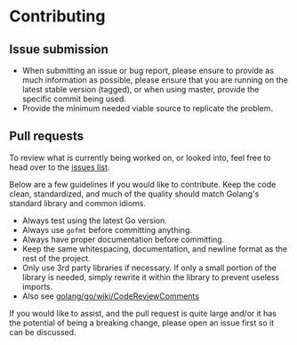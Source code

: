 # Contributing

## Issue submission

   * When submitting an issue or bug report, please ensure to provide as much
     information as possible, please ensure that you are running on the latest
     stable version (tagged), or when using master, provide the specific commit
     being used.
   * Provide the minimum needed viable source to replicate the problem.

## Pull requests

To review what is currently being worked on, or looked into, feel free to head
over to the [issues list](https://github.com/lrstanley/go-bogon/issues).

Below are a few guidelines if you would like to contribute. Keep the code
clean, standardized, and much of the quality should match Golang's standard
library and common idioms.

   * Always test using the latest Go version.
   * Always use `gofmt` before committing anything.
   * Always have proper documentation before committing.
   * Keep the same whitespacing, documentation, and newline format as the
     rest of the project.
   * Only use 3rd party libraries if necessary. If only a small portion of
     the library is needed, simply rewrite it within the library to prevent
     useless imports.
   * Also see [golang/go/wiki/CodeReviewComments](https://github.com/golang/go/wiki/CodeReviewComments)

If you would like to assist, and the pull request is quite large and/or it has
the potential of being a breaking change, please open an issue first so it can
be discussed.
